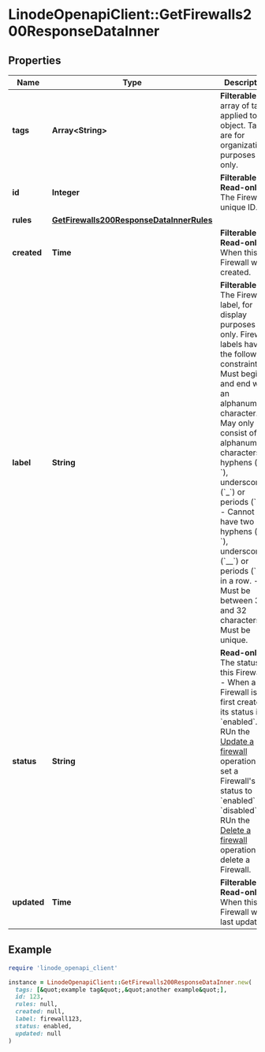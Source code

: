 # LinodeOpenapiClient::GetFirewalls200ResponseDataInner

## Properties

| Name | Type | Description | Notes |
| ---- | ---- | ----------- | ----- |
| **tags** | **Array&lt;String&gt;** | __Filterable__ An array of tags applied to this object. Tags are for organizational purposes only. | [optional] |
| **id** | **Integer** | __Filterable__, __Read-only__ The Firewall&#39;s unique ID. | [optional][readonly] |
| **rules** | [**GetFirewalls200ResponseDataInnerRules**](GetFirewalls200ResponseDataInnerRules.md) |  | [optional] |
| **created** | **Time** | __Filterable__, __Read-only__ When this Firewall was created. | [optional][readonly] |
| **label** | **String** | __Filterable__ The Firewall&#39;s label, for display purposes only.  Firewall labels have the following constraints:    - Must begin and end with an alphanumeric character.   - May only consist of alphanumeric characters, hyphens (&#x60;-&#x60;), underscores (&#x60;_&#x60;) or periods (&#x60;.&#x60;).   - Cannot have two hyphens (&#x60;--&#x60;), underscores (&#x60;__&#x60;) or periods (&#x60;..&#x60;) in a row.   - Must be between 3 and 32 characters.   - Must be unique. | [optional] |
| **status** | **String** | __Read-only__ The status of this Firewall.    - When a Firewall is first created its status is &#x60;enabled&#x60;.   - RUn the [Update a firewall](https://techdocs.akamai.com/linode-api/reference/put-firewall) operation to set a Firewall&#39;s status to &#x60;enabled&#x60; or &#x60;disabled&#x60;.   - RUn the [Delete a firewall](https://techdocs.akamai.com/linode-api/reference/delete-firewall) operation to delete a Firewall. | [optional][readonly] |
| **updated** | **Time** | __Filterable__, __Read-only__ When this Firewall was last updated. | [optional][readonly] |

## Example

```ruby
require 'linode_openapi_client'

instance = LinodeOpenapiClient::GetFirewalls200ResponseDataInner.new(
  tags: [&quot;example tag&quot;,&quot;another example&quot;],
  id: 123,
  rules: null,
  created: null,
  label: firewall123,
  status: enabled,
  updated: null
)
```


